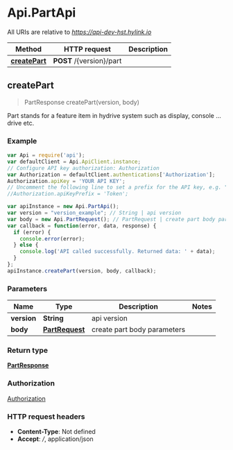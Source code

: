 # Api.PartApi

All URIs are relative to *https://api-dev-hst.hylink.io*

Method | HTTP request | Description
------------- | ------------- | -------------
[**createPart**](PartApi.md#createPart) | **POST** /{version}/part | 



## createPart

> PartResponse createPart(version, body)



Part stands for a feature item in hydrive system such as display, console … drive etc.

### Example

```javascript
var Api = require('api');
var defaultClient = Api.ApiClient.instance;
// Configure API key authorization: Authorization
var Authorization = defaultClient.authentications['Authorization'];
Authorization.apiKey = 'YOUR API KEY';
// Uncomment the following line to set a prefix for the API key, e.g. "Token" (defaults to null)
//Authorization.apiKeyPrefix = 'Token';

var apiInstance = new Api.PartApi();
var version = "version_example"; // String | api version
var body = new Api.PartRequest(); // PartRequest | create part body parameters
var callback = function(error, data, response) {
  if (error) {
    console.error(error);
  } else {
    console.log('API called successfully. Returned data: ' + data);
  }
};
apiInstance.createPart(version, body, callback);
```

### Parameters



Name | Type | Description  | Notes
------------- | ------------- | ------------- | -------------
 **version** | **String**| api version | 
 **body** | [**PartRequest**](PartRequest.md)| create part body parameters | 

### Return type

[**PartResponse**](PartResponse.md)

### Authorization

[Authorization](../README.md#Authorization)

### HTTP request headers

- **Content-Type**: Not defined
- **Accept**: */*, application/json

